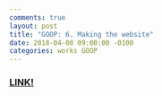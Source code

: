 ```yaml
---
comments: true
layout: post
title: "GOOP: 6. Making the website"
date: 2018-04-08 09:00:00 -0100
categories: works GOOP
---
```

### [LINK!](https://9oelm.github.io/GOOP/)